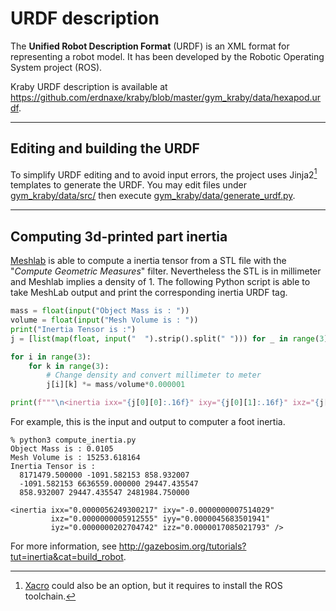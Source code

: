 # URDF description

The **Unified Robot Description Format** (URDF) is an XML format
for representing a robot model. It has been developed
by the Robotic Operating System project (ROS).

Kraby URDF description is available at
<https://github.com/erdnaxe/kraby/blob/master/gym_kraby/data/hexapod.urdf>.

---

## Editing and building the URDF

To simplify URDF editing and to avoid input errors,
the project uses Jinja2[^xacro] templates to generate the URDF.
You may edit files under
[gym_kraby/data/src/](https://github.com/erdnaxe/kraby/tree/master/gym_kraby/data/src)
then execute
[gym_kraby/data/generate_urdf.py](https://github.com/erdnaxe/kraby/tree/master/gym_kraby/data).

[^xacro]: [Xacro](http://wiki.ros.org/xacro) could also be an option, but it
requires to install the ROS toolchain.

---

## Computing 3d-printed part inertia

[Meshlab](http://www.meshlab.net/) is able to compute a inertia tensor from
a STL file with the "*Compute Geometric Measures*" filter.
Nevertheless the STL is in millimeter and Meshlab implies a density of 1.
The following Python script is able to take MeshLab output and print the
corresponding inertia URDF tag.

```Python
mass = float(input("Object Mass is : "))
volume = float(input("Mesh Volume is : "))
print("Inertia Tensor is :")
j = [list(map(float, input("  ").strip().split(" "))) for _ in range(3)]

for i in range(3):
    for k in range(3):
        # Change density and convert millimeter to meter
        j[i][k] *= mass/volume*0.000001

print(f"""\n<inertia ixx="{j[0][0]:.16f}" ixy="{j[0][1]:.16f}" ixz="{j[0][2]:.16f}" iyy="{j[1][1]:.16f}" iyz="{j[1][2]:.16f}" izz="{j[2][2]:.16f}" />""")
```

For example, this is the input and output to computer a foot inertia.

```
% python3 compute_inertia.py
Object Mass is : 0.0105
Mesh Volume is : 15253.618164
Inertia Tensor is :
  8171479.500000 -1091.582153 858.932007
  -1091.582153 6636559.000000 29447.435547
  858.932007 29447.435547 2481984.750000    

<inertia ixx="0.0000056249300217" ixy="-0.0000000007514029"
         ixz="0.0000000005912555" iyy="0.0000045683501941"
         iyz="0.0000000202704742" izz="0.0000017085021793" />
```

For more information, see
<http://gazebosim.org/tutorials?tut=inertia&cat=build_robot>.

